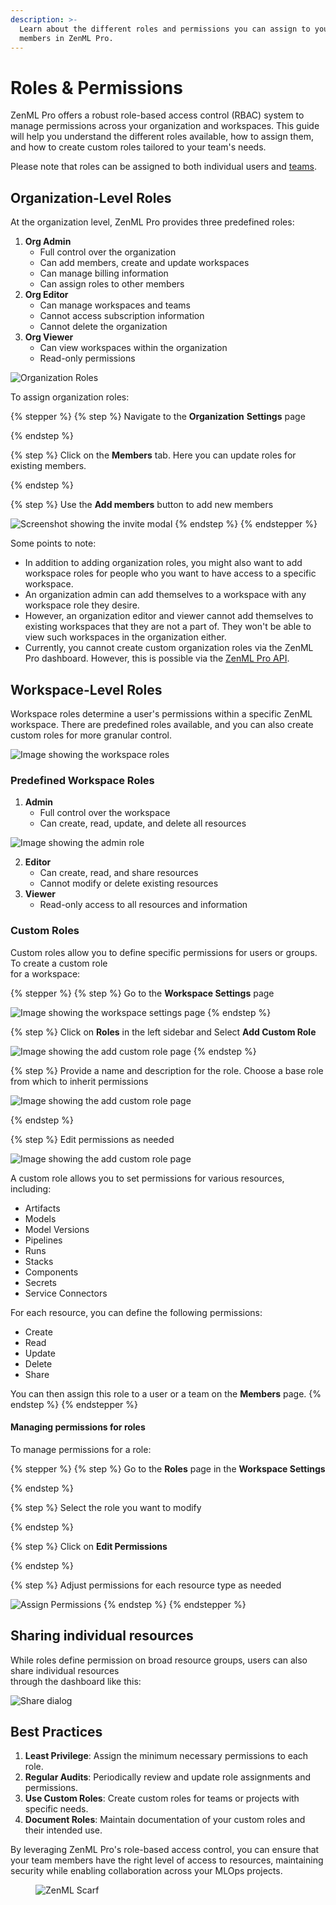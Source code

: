 ```yaml
---
description: >-
  Learn about the different roles and permissions you can assign to your team
  members in ZenML Pro.
---
```


# Roles & Permissions

ZenML Pro offers a robust role-based access control (RBAC) system to manage permissions across your organization and workspaces. This guide will help you understand the different roles available, how to assign them, and how to create custom roles tailored to your team's needs.

Please note that roles can be assigned to both individual users and [teams](teams.md).

## Organization-Level Roles

At the organization level, ZenML Pro provides three predefined roles:

1. **Org Admin**
   * Full control over the organization
   * Can add members, create and update workspaces
   * Can manage billing information
   * Can assign roles to other members
2. **Org Editor**
   * Can manage workspaces and teams
   * Cannot access subscription information
   * Cannot delete the organization
3. **Org Viewer**
   * Can view workspaces within the organization
   * Read-only permissions

![Organization Roles](../../.gitbook/assets/org_members.png)

To assign organization roles:

{% stepper %}
{% step %}
Navigate to the **Organization** **Settings** page


{% endstep %}

{% step %}
Click on the **Members** tab. Here you can update roles for existing members.


{% endstep %}

{% step %}
Use the **Add members** button to add new members

![Screenshot showing the invite modal](../../.gitbook/assets/add_org_members.png)
{% endstep %}
{% endstepper %}

Some points to note:

* In addition to adding organization roles, you might also want to add workspace roles for people who you want to have access to a specific workspace.
* An organization admin can add themselves to a workspace with any workspace role they desire.
* However, an organization editor and viewer cannot add themselves to existing workspaces that they are not a part of. They won't be able to view such workspaces in the organization either.
* Currently, you cannot create custom organization roles via the ZenML Pro dashboard. However, this is possible via the [ZenML Pro API](https://cloudapi.zenml.io/).

## Workspace-Level Roles

Workspace roles determine a user's permissions within a specific ZenML workspace. There are predefined roles available, and you can also create custom roles for more granular control.

![Image showing the workspace roles](../../.gitbook/assets/role_page.png)

### Predefined Workspace Roles

1. **Admin**
   * Full control over the workspace
   * Can create, read, update, and delete all resources

![Image showing the admin role](../../.gitbook/assets/admin_role.png)

2. **Editor**
   * Can create, read, and share resources
   * Cannot modify or delete existing resources
3. **Viewer**
   * Read-only access to all resources and information

### Custom Roles

Custom roles allow you to define specific permissions for users or groups. To create a custom role\
for a workspace:

{% stepper %}
{% step %}
Go to the **Workspace Settings** page

![Image showing the workspace settings page](../../.gitbook/assets/custom_role_settings_page.png)
{% endstep %}

{% step %}
Click on **Roles** in the left sidebar and Select **Add Custom Role**

![Image showing the add custom role page](../../.gitbook/assets/tenant_roles_page.png)
{% endstep %}

{% step %}
Provide a name and description for the role. Choose a base role from which to inherit permissions

![Image showing the add custom role page](../../.gitbook/assets/create_role_modal.png)


{% endstep %}

{% step %}
Edit permissions as needed

![Image showing the add custom role page](../../.gitbook/assets/assign_permissions.png)

A custom role allows you to set permissions for various resources, including:

* Artifacts
* Models
* Model Versions
* Pipelines
* Runs
* Stacks
* Components
* Secrets
* Service Connectors

For each resource, you can define the following permissions:

* Create
* Read
* Update
* Delete
* Share

You can then assign this role to a user or a team on the **Members** page.
{% endstep %}
{% endstepper %}

#### Managing permissions for roles

To manage permissions for a role:

{% stepper %}
{% step %}
Go to the **Roles** page in the **Workspace Settings**


{% endstep %}

{% step %}
Select the role you want to modify


{% endstep %}

{% step %}
Click on **Edit Permissions**


{% endstep %}

{% step %}
Adjust permissions for each resource type as needed

![Assign Permissions](../../.gitbook/assets/assign_permissions.png)
{% endstep %}
{% endstepper %}

## Sharing individual resources

While roles define permission on broad resource groups, users can also share individual resources\
through the dashboard like this:

![Share dialog](../../.gitbook/assets/share_dialog.png)

## Best Practices

1. **Least Privilege**: Assign the minimum necessary permissions to each role.
2. **Regular Audits**: Periodically review and update role assignments and permissions.
3. **Use Custom Roles**: Create custom roles for teams or projects with specific needs.
4. **Document Roles**: Maintain documentation of your custom roles and their intended use.

By leveraging ZenML Pro's role-based access control, you can ensure that your team members have the right level of access to resources, maintaining security while enabling collaboration across your MLOps projects.

<figure><img src="https://static.scarf.sh/a.png?x-pxid=f0b4f458-0a54-4fcd-aa95-d5ee424815bc" alt="ZenML Scarf"><figcaption></figcaption></figure>
